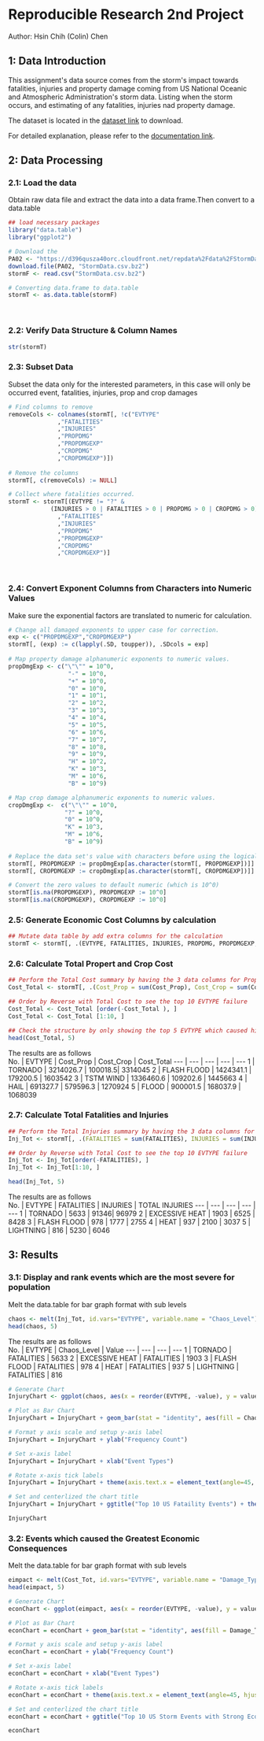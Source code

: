 # Reproducible Research 2nd Project

Author: Hsin Chih (Colin) Chen </br>

1: Data Introduction
-----------

This assignment's data source comes from the storm's impact towards fatalities, injuries and property damage coming from US National Oceanic and Atmospheric Administration's storm data. Listing when the storm occurs, and estimating of any fatalities, injuries nad property damage. </br>

The dataset is located in the [dataset link](https://d396qusza40orc.cloudfront.net/repdata%2Fdata%2FStormData.csv.bz2) to download.</br>

For detailed explanation, please refer to the [documentation link](https://d396qusza40orc.cloudfront.net/repdata%2Fpeer2_doc%2Fpd01016005curr.pdf). </br>

2: Data Processing
------------------

### 2.1: Load the data

Obtain raw data file and extract the data into a data frame.Then convert to a data.table </br>

``` r
## load necessary packages
library("data.table")
library("ggplot2")

# Download the 
PA02 <- "https://d396qusza40orc.cloudfront.net/repdata%2Fdata%2FStormData.csv.bz2"
download.file(PA02, "StormData.csv.bz2")
stormF <- read.csv("StormData.csv.bz2")

# Converting data.frame to data.table
stormT <- as.data.table(stormF)
```
</br>

### 2.2: Verify Data Structure & Column Names

```r
str(stormT)
```

### 2.3: Subset Data

Subset the data only for the interested parameters, in this case will only be occurred event, fatalities, injuries, prop and crop damages </br>

```r
# Find columns to remove
removeCols <- colnames(stormT[, !c("EVTYPE"
              ,"FATALITIES"
              ,"INJURIES"
              ,"PROPDMG"
              ,"PROPDMGEXP"
              ,"CROPDMG"
              ,"CROPDMGEXP")])
              
# Remove the columns
stormT[, c(removeCols) := NULL]

# Collect where fatalities occurred.
stormT <- stormT[(EVTYPE != "?" &
            (INJURIES > 0 | FATALITIES > 0 | PROPDMG > 0 | CROPDMG > 0)), c("EVTYPE"
              ,"FATALITIES"
              ,"INJURIES"
              ,"PROPDMG"
              ,"PROPDMGEXP"
              ,"CROPDMG"
              ,"CROPDMGEXP")]
```
</br>

### 2.4: Convert Exponent Columns from Characters into Numeric Values

Make sure the exponential factors are translated to numeric for calculation. </br>

```r
# Change all damaged exponents to upper case for correction.
exp <- c("PROPDMGEXP","CROPDMGEXP")
stormT[, (exp) := c(lapply(.SD, toupper)), .SDcols = exp]
              
# Map property damage alphanumeric exponents to numeric values.
propDmgExp <- c("\"\"" = 10^0,
                 "-" = 10^0, 
                 "+" = 10^0,
                 "0" = 10^0,
                 "1" = 10^1,
                 "2" = 10^2,
                 "3" = 10^3,
                 "4" = 10^4,
                 "5" = 10^5,
                 "6" = 10^6,
                 "7" = 10^7,
                 "8" = 10^8,
                 "9" = 10^9,
                 "H" = 10^2,
                 "K" = 10^3,
                 "M" = 10^6,
                 "B" = 10^9)

# Map crop damage alphanumeric exponents to numeric values.
cropDmgExp <-  c("\"\"" = 10^0,
                "?" = 10^0, 
                "0" = 10^0,
                "K" = 10^3,
                "M" = 10^6,
                "B" = 10^9)
                
# Replace the data set's value with characters before using the logical vector to convert to numeric.
stormT[, PROPDMGEXP := propDmgExp[as.character(stormT[, PROPDMGEXP])]]
stormT[, CROPDMGEXP := cropDmgExp[as.character(stormT[, CROPDMGEXP])]]               

# Convert the zero values to default numeric (which is 10^0)
stormT[is.na(PROPDMGEXP), PROPDMGEXP := 10^0]
stormT[is.na(CROPDMGEXP), CROPDMGEXP := 10^0]
```

### 2.5: Generate Economic Cost Columns by calculation

``` r
## Mutate data table by add extra columns for the calculation
stormT <- stormT[, .(EVTYPE, FATALITIES, INJURIES, PROPDMG, PROPDMGEXP, Cost_Prop = PROPDMG * PROPDMGEXP, CROPDMG, CROPDMGEXP, Cost_Crop = CROPDMG * CROPDMGEXP)]
```

### 2.6: Calculate Total Propert and Crop Cost

```r
## Perform the Total Cost summary by having the 3 data columns for Prop Cost, Crop Cost and Total Cost by Event Type Classification
Cost_Total <- stormT[, .(Cost_Prop = sum(Cost_Prop), Cost_Crop = sum(Cost_Crop), Cost_Total = sum(Cost_Prop + Cost_Crop)), by =.(EVTYPE)]

## Order by Reverse with Total Cost to see the top 10 EVTYPE failure
Cost_Total <- Cost_Total [order(-Cost_Total ), ]
Cost_Total <- Cost_Total [1:10, ]

## Check the structure by only showing the top 5 EVTYPE which caused high costs.
head(Cost_Total, 5)
```


The results are as follows </br>
No. | EVTYPE | Cost_Prop | Cost_Crop | Cost_Total 
--- | --- | --- | --- | ---
1 | TORNADO | 3214026.7 | 100018.5| 3314045
2 | FLASH FLOOD | 1424341.1 | 179200.5 | 1603542 
3 | TSTM WIND | 1336460.6 | 109202.6 | 1445663
4 | HAIL | 691327.7 | 579596.3 | 1270924 
5 | FLOOD | 900001.5 | 168037.9 | 1068039
 


### 2.7: Calculate Total Fatalities and Injuries

```r
## Perform the Total Injuries summary by having the 3 data columns for Injuries, Fatalities and Total Injuries by Event Type Classification
Inj_Tot <- stormT[, .(FATALITIES = sum(FATALITIES), INJURIES = sum(INJURIES), TOTAL_INJURIES = sum(FATALITIES + INJURIES)), by =.(EVTYPE)]

## Order by Reverse with Total Cost to see the top 10 EVTYPE failure
Inj_Tot <- Inj_Tot[order(-FATALITIES), ]
Inj_Tot <- Inj_Tot[1:10, ]

head(Inj_Tot, 5)
```

The results are as follows </br>
No. | EVTYPE | FATALITIES | INJURIES | TOTAL INJURIES 
--- | --- | --- | --- | ---
1 | TORNADO | 5633 | 91346| 96979
2 | EXCESSIVE HEAT | 1903 | 6525 | 8428 
3 | FLASH FLOOD | 978 | 1777 | 2755
4 | HEAT | 937 | 2100 | 3037 
5 | LIGHTNING | 816 | 5230 | 6046


3: Results
------------------

### 3.1: Display and rank events which are the most severe for population

Melt the data.table for bar graph format with sub levels </br>
```r
chaos <- melt(Inj_Tot, id.vars="EVTYPE", variable.name = "Chaos_Level")
head(chaos, 5)
```

The results are as follows </br>
No. | EVTYPE | Chaos_Level | Value
--- | --- | --- | ---
1 | TORNADO | FATALITIES | 5633
2 | EXCESSIVE HEAT | FATALITIES | 1903
3 | FLASH FLOOD | FATALITIES | 978
4 | HEAT | FATALITIES | 937
5 | LIGHTNING | FATALITIES | 816  

```r
# Generate Chart
InjuryChart <- ggplot(chaos, aes(x = reorder(EVTYPE, -value), y = value))

# Plot as Bar Chart
InjuryChart = InjuryChart + geom_bar(stat = "identity", aes(fill = Chaos_Level), position ="dodge")

# Format y axis scale and setup y-axis label
InjuryChart = InjuryChart + ylab("Frequency Count")

# Set x-axis label
InjuryChart = InjuryChart + xlab("Event Types")

# Rotate x-axis tick labels
InjuryChart = InjuryChart + theme(axis.text.x = element_text(angle=45, hjust=1))

# Set and centerlized the chart title
InjuryChart = InjuryChart + ggtitle("Top 10 US Fataility Events") + theme(plot.title = element_text(hjust = 0.5))

InjuryChart
```

### 3.2: Events which caused the Greatest Economic Consequences

Melt the data.table for bar graph format with sub levels </br>
```r
eimpact <- melt(Cost_Tot, id.vars="EVTYPE", variable.name = "Damage_Type")
head(eimpact, 5)
```

```r
# Generate Chart
econChart <- ggplot(eimpact, aes(x = reorder(EVTYPE, -value), y = value))

# Plot as Bar Chart
econChart = econChart + geom_bar(stat = "identity", aes(fill = Damage_Type), position ="dodge")

# Format y axis scale and setup y-axis label
econChart = econChart + ylab("Frequency Count")

# Set x-axis label
econChart = econChart + xlab("Event Types")

# Rotate x-axis tick labels
econChart = econChart + theme(axis.text.x = element_text(angle=45, hjust=1))

# Set and centerlized the chart title
econChart = econChart + ggtitle("Top 10 US Storm Events with Strong Economic Impact") + theme(plot.title = element_text(hjust = 0.5))

econChart
```
